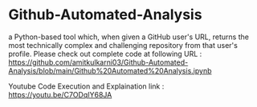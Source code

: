 # Github-Automated-Analysis
a Python-based tool which, when given a GitHub user's URL, returns the most technically complex and challenging repository from that user's profile.
Please check out complete code at following URL :
https://github.com/amitkulkarni03/Github-Automated-Analysis/blob/main/Github%20Automated%20Analysis.ipynb

Youtube Code Execution and Explaination link :
https://youtu.be/C7ODqIY68JA
